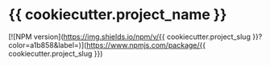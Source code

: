 # {{ cookiecutter.project_name }}

[![NPM version](https://img.shields.io/npm/v/{{ cookiecutter.project_slug }}?color=a1b858&label=)](https://www.npmjs.com/package/{{ cookiecutter.project_slug }})

